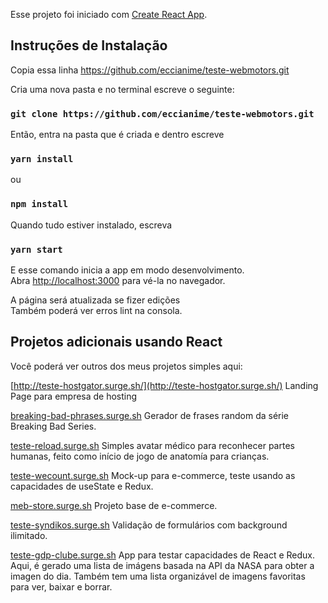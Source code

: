Esse projeto foi iniciado com [Create React App](https://github.com/facebook/create-react-app).

## Instruções de Instalação

Copia essa linha
https://github.com/eccianime/teste-webmotors.git

Cria uma nova pasta e no terminal escreve o seguinte:

### `git clone https://github.com/eccianime/teste-webmotors.git`

Então, entra na pasta que é criada e dentro escreve

### `yarn install`

ou

### `npm install`

Quando tudo estiver instalado, escreva 

### `yarn start`

E esse comando inicia a app em modo desenvolvimento.<br />
Abra [http://localhost:3000](http://localhost:3000) para vé-la no navegador.

A página será atualizada se fizer edições<br />
Também poderá ver erros lint na consola.

## Projetos adicionais usando React
Você poderá ver outros dos meus projetos simples aqui:

[http://teste-hostgator.surge.sh/](http://teste-hostgator.surge.sh/)
Landing Page para empresa de hosting

[breaking-bad-phrases.surge.sh](breaking-bad-phrases.surge.sh)
Gerador de frases random da série Breaking Bad Series.

[teste-reload.surge.sh](teste-reload.surge.sh)
Simples avatar médico para reconhecer partes humanas, feito como início de jogo de anatomía para crianças.

[teste-wecount.surge.sh](teste-wecount.surge.sh)
Mock-up para e-commerce, teste usando as capacidades de useState e Redux.

[meb-store.surge.sh](meb-store.surge.sh)
Projeto base de e-commerce.

[teste-syndikos.surge.sh](teste-syndikos.surge.sh)
Validação de formulários com background ilimitado.

[teste-gdp-clube.surge.sh](teste-gdp-clube.surge.sh)
App para testar capacidades de React e Redux. Aqui, é gerado uma lista de imágens basada na API da NASA para obter a imagen do dia.
Também tem uma lista organizável de imagens favoritas para ver, baixar e borrar.
